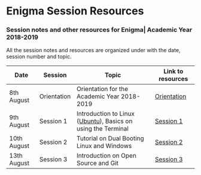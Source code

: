 # Enigma Session Resources

### Session notes and other resources for Enigma| Academic Year 2018-2019

All the session notes and resources are organized under with the date, session number and topic.

|Date|Session|Topic|Link to resources|
|---|---|---|---|
|8th August|Orientation|Orientation for the Academic Year 2018-2019|[Orientation](Orientation/README.md)|
|9th August|Session 1|Introduction to Linux ([Ubuntu](https://ubuntu.com)), Basics on using the Terminal|[Session 1](Session_1/README.md)|
|10th August|Session 2|Tutorial on Dual Booting Linux and Windows|[Session 2](Session_2/README.md)|
|13th August|Session 3|Introduction on Open Source and Git|[Session 3](Session_3/README.md)|